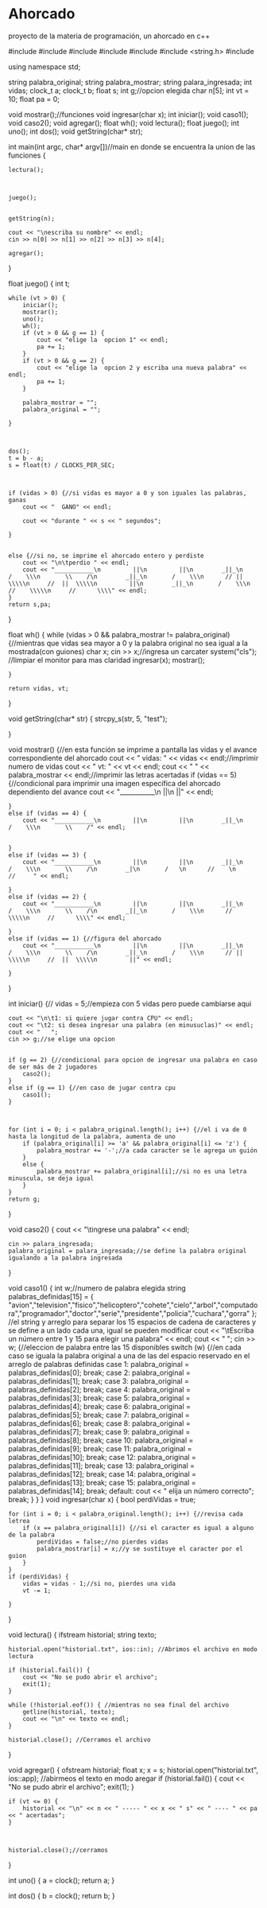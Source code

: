 # Ahorcado
proyecto de la materia de programación, un ahorcado en c++

#include <iostream>
#include <string>
#include <ctime>
#include <cstdlib>
#include<fstream>
#include <string.h>
#include <cstdio>


using namespace std;

string palabra_original;
string palabra_mostrar;
string palara_ingresada;
int vidas;
clock_t a;
clock_t b;
float s;
int g;//opcion elegida
char n[5];
int vt = 10; 
float pa = 0; 


void mostrar();//funciones
void ingresar(char x);
int iniciar();
void caso1();
void caso2();
void agregar();
float wh();
void lectura();
float juego();
int uno();
int dos();
void getString(char* str);



int main(int argc, char* argv[])//main en donde se encuentra la union de las funciones
{

    lectura();



    juego();


    getString(n);

    cout << "\nescriba su nombre" << endl;
    cin >> n[0] >> n[1] >> n[2] >> n[3] >> n[4];

    agregar();


}

float juego() {
    int t;

    while (vt > 0) {
        iniciar();
        mostrar();
        uno();
        wh();
        if (vt > 0 && g == 1) {
            cout << "elige la  opcion 1" << endl;
            pa += 1;
        }
        if (vt > 0 && g == 2) {
            cout << "elige la  opcion 2 y escriba una nueva palabra" << endl;
            pa += 1;
        }

        palabra_mostrar = "";
        palabra_original = "";

    }



    dos();
    t = b - a;
    s = float(t) / CLOCKS_PER_SEC;



    if (vidas > 0) {//si vidas es mayor a 0 y son iguales las palabras, ganas
        cout << "  GANO" << endl;

        cout << "durante " << s << " segundos";

    }


    else {//si no, se imprime el ahorcado entero y perdiste
        cout << "\n\tperdio " << endl;
        cout << "___________\n         ||\n         ||\n        _||_\n       /    \\\n       \\    /\n        _||_\n       /    \\\n      // || \\\\\n     //  ||  \\\\\n         ||\n        _||_\n       /    \\\n      //    \\\\\n     //      \\\\" << endl;
    }
    return s,pa;
}

float wh() {
    while (vidas > 0 && palabra_mostrar != palabra_original) {//mientras que vidas sea mayor a 0 y la palabra original no sea igual a la mostrada(con guiones)
        char x;
        cin >> x;//ingresa un carcater
        system("cls"); //limpiar el monitor para mas claridad
        ingresar(x);
        mostrar();

    }

    return vidas, vt;
}

void getString(char* str) {
    strcpy_s(str, 5, "test");

}


void mostrar() {//en esta función se imprime a pantalla las vidas y el avance correspondiente del ahorcado
    cout << "   vidas: " << vidas << endl;//imprimir numero de vidas
    cout << "   vt: " << vt << endl;
    cout << "   " << palabra_mostrar << endl;//imprimir las letras acertadas 
    if (vidas == 5) {//condicional para imprimir una imagen específica del ahorcado dependiento del avance 
        cout << "___________\n         ||\n         ||" << endl;


    }
    else if (vidas == 4) {
        cout << "___________\n         ||\n         ||\n        _||_\n       /    \\\n       \\    /" << endl;


    }
    else if (vidas == 3) {
        cout << "___________\n         ||\n         ||\n        _||_\n       /    \\\n       \\    /\n        _|\n       /   \n      //    \n     //     " << endl;

    }
    else if (vidas == 2) {
        cout << "___________\n         ||\n         ||\n        _||_\n       /    \\\n       \\    /\n        _||_\n       /    \\\n      //    \\\\\n     //      \\\\" << endl;

    }
    else if (vidas == 1) {//figura del ahorcado
        cout << "___________\n         ||\n         ||\n        _||_\n       /    \\\n       \\    /\n        _||_\n       /    \\\n      // || \\\\\n     //  ||  \\\\\n         ||" << endl;

    }

}

int iniciar() {//
    vidas = 5;//empieza con 5 vidas pero puede cambiarse aqui 



    cout << "\n\t1: si quiere jugar contra CPU" << endl;
    cout << "\t2: si desea ingresar una palabra (en minusuclas)" << endl;
    cout << "   ";
    cin >> g;//se elige una opcion 


    if (g == 2) {//condicional para opcion de ingresar una palabra en caso de ser más de 2 jugadores
        caso2();
    }
    else if (g == 1) {//en caso de jugar contra cpu 
        caso1();
    }



    for (int i = 0; i < palabra_original.length(); i++) {//el i va de 0 hasta la longitud de la palabra, aumenta de uno
        if (palabra_original[i] >= 'a' && palabra_original[i] <= 'z') {
            palabra_mostrar += '-';//a cada caracter se le agrega un guión
        }
        else {
            palabra_mostrar += palabra_original[i];//si no es una letra minuscula, se deja igual
        }
    }
    return g; 
}

void caso2() {
    cout << "\tingrese una palabra" << endl;

    cin >> palara_ingresada;
    palabra_original = palara_ingresada;//se define la palabra original igualando a la palabra ingresada

}



void caso1() {
    int w;//numero de palabra elegida
    string palabras_definidas[15] = { "avion","television","fisico","helicoptero","cohete","cielo","arbol","computadora","programador","doctor","serie","presidente","policia","cuchara","gorra" };
    //el string y arreglo para separar los 15 espacios de cadena de caracteres y se define a un lado cada una, igual se pueden modificar
    cout << "\tEscriba un número entre 1 y 15 para elegir una palabra" << endl;
    cout << "   ";
    cin >> w; {//eleccion de palabra entre las 15 disponibles
        switch (w) {//en cada caso se iguala la palabra original a una de las del espacio reservado en el arreglo de palabras definidas
        case 1: palabra_original = palabras_definidas[0];
            break;
        case 2: palabra_original = palabras_definidas[1];
            break;
        case 3: palabra_original = palabras_definidas[2];
            break;
        case 4: palabra_original = palabras_definidas[3];
            break;
        case 5: palabra_original = palabras_definidas[4];
            break;
        case 6: palabra_original = palabras_definidas[5];
            break;
        case 7: palabra_original = palabras_definidas[6];
            break;
        case 8: palabra_original = palabras_definidas[7];
            break;
        case 9: palabra_original = palabras_definidas[8];
            break;
        case 10: palabra_original = palabras_definidas[9];
            break;
        case 11: palabra_original = palabras_definidas[10];
            break;
        case 12: palabra_original = palabras_definidas[11];
            break;
        case 13: palabra_original = palabras_definidas[12];
            break;
        case 14: palabra_original = palabras_definidas[13];
            break;
        case 15: palabra_original = palabras_definidas[14];
            break;
        default:
            cout << "   elija un número correcto";
            break;
        }
    }
}
void ingresar(char x) {
    bool perdiVidas = true;

    for (int i = 0; i < palabra_original.length(); i++) {//revisa cada letrea
        if (x == palabra_original[i]) {//si el caracter es igual a alguno de la palabra
            perdiVidas = false;//no pierdes vidas
            palabra_mostrar[i] = x;//y se sustituye el caracter por el guion
        }
    }
    if (perdiVidas) {
        vidas = vidas - 1;//si no, pierdes una vida
        vt -= 1;

    }
}



void lectura() {
    ifstream historial;
    string texto;


    historial.open("historial.txt", ios::in); //Abrimos el archivo en modo lectura

    if (historial.fail()) {
        cout << "No se pudo abrir el archivo";
        exit(1);
    }

    while (!historial.eof()) { //mientras no sea final del archivo
        getline(historial, texto);
        cout << "\n" << texto << endl;
    }

    historial.close(); //Cerramos el archivo
}

void agregar() {
    ofstream historial;
    float x;
    x = s;
    historial.open("historial.txt", ios::app); //abirmeos el texto en modo aregar
    if (historial.fail()) {
        cout << "No se pudo abrir el archivo";
        exit(1);
    }

    if (vt <= 0) {
        historial << "\n" << n << " ----- " << x << " s" << " ---- " << pa << " acertadas";
    }
  


    historial.close();//cerramos
}

int uno() {
    a = clock();
    return a;
}

int dos() {
    b = clock();
    return b;
}
